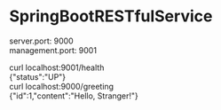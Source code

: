 # SpringBootRESTfulService

server.port: 9000 <br />
management.port: 9001<br />

curl localhost:9001/health <br />
{"status":"UP"} <br />
curl localhost:9000/greeting <br />
{"id":1,"content":"Hello, Stranger!"}
